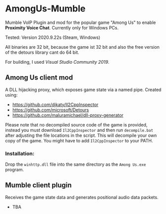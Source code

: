 # AmongUs-Mumble
Mumble VoIP Plugin and mod for the popular game "Among Us" to enable **Proximity Voice Chat**. Currently only for Windows PCs.

Tested: Version 2020.9.22s (Steam, Windows)

All binaries are 32 bit, because the game ist 32 bit and also the free version of the detours library cant do 64 bit.

For building, I used *Visual Studio Community 2019*.

## Among Us client mod
A DLL hijacking proxy, which exposes game state via a named pipe. Created using:

 - https://github.com/djkaty/Il2CppInspector
 - https://github.com/microsoft/Detours
 - https://github.com/maluramichael/dll-proxy-generator
 
Please note that no decompiled source code of the game is provided, instead you must download `Il2CppInspector` and then run `decompile.bat` after adjusting the file locations in the script. This will decompile your own copy of the game. You might have to add `Il2CppInspector` to your PATH.

### Installation:
Drop the `winhttp.dll` file into the same directory as the `Among Us.exe` program.
 
## Mumble client plugin
Receives the game state data and generates positional audio data packets.
 - TBA
 
